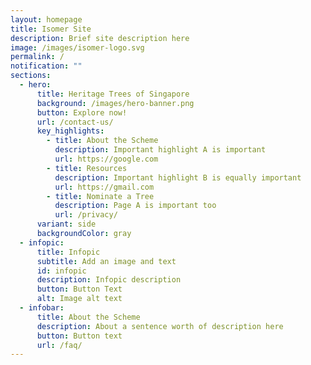 ```yaml
---
layout: homepage
title: Isomer Site
description: Brief site description here
image: /images/isomer-logo.svg
permalink: /
notification: ""
sections:
  - hero:
      title: Heritage Trees of Singapore
      background: /images/hero-banner.png
      button: Explore now!
      url: /contact-us/
      key_highlights:
        - title: About the Scheme
          description: Important highlight A is important
          url: https://google.com
        - title: Resources
          description: Important highlight B is equally important
          url: https://gmail.com
        - title: Nominate a Tree
          description: Page A is important too
          url: /privacy/
      variant: side
      backgroundColor: gray
  - infopic:
      title: Infopic
      subtitle: Add an image and text
      id: infopic
      description: Infopic description
      button: Button Text
      alt: Image alt text
  - infobar:
      title: About the Scheme
      description: About a sentence worth of description here
      button: Button text
      url: /faq/
---
```

